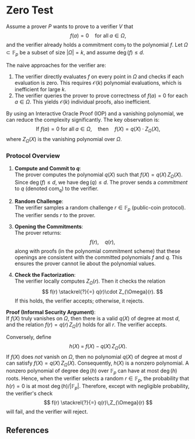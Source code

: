 # Zero Test

Assume a prover $P$ wants to prove to a verifier $V$ that 
$$
f(a) = 0 \quad \text{for all}\; a \in \Omega,
$$
and the verifier already holds a commitment $\text{com}_f$ to the polynomial $f$.
Let $\Omega \subset \mathbb{F}_p$ be a subset of size $|\Omega| = k$, and assume $\deg(f) \le d$.

The naive approaches for the verifier are:
1. The verifier directly evaluates $f$ on every point in $\Omega$ and checks if each evaluation is zero. 
   This requires $\mathcal{O}(k)$ polynomial evaluations, which is inefficient for large $k$.
2. The verifier queries the prover to prove correctness of $f(a)=0$ for each $a \in \Omega$. 
   This yields $\mathcal{O}(k)$ individual proofs, also inefficient.

By using an Interactive Oracle Proof (IOP) and a vanishing polynomial, we can reduce the complexity significantly. 
The key observation is:
$$
\text{If } f(a) = 0 \;\text{for all}\; a \in \Omega, 
\quad \text{then} \quad 
f(X) = q(X)\cdot Z_{\Omega}(X),
$$
where $Z_{\Omega}(X)$ is the vanishing polynomial over $\Omega$. 

### Protocol Overview

1. **Compute and Commit to $q$**:  
   The prover computes the polynomial $q(X)$ such that $f(X) = q(X)\,Z_{\Omega}(X)$. 
   Since $\deg(f) \le d$, we have $\deg(q) \le d$. 
   The prover sends a *commitment* to $q$ (denoted $\text{com}_q$) to the verifier.

2. **Random Challenge**:  
   The verifier samples a random challenge $r \in \mathbb{F}_p$ (public-coin protocol). 
   The verifier sends $r$ to the prover.

3. **Opening the Commitments**:  
   The prover returns:
   $$
   f(r), \quad q(r),
   $$
   along with proofs (in the polynomial commitment scheme) that these openings are consistent with the committed polynomials $f$ and $q$. 
   This ensures the prover cannot lie about the polynomial values.

4. **Check the Factorization**:  
   The verifier locally computes $Z_{\Omega}(r)$. 
   Then it checks the relation
   $$
   f(r) \stackrel{?}{=} q(r)\cdot Z_{\Omega}(r).
   $$
   If this holds, the verifier accepts; otherwise, it rejects.

**Proof (Informal Security Argument)**:  
If $f(X)$ truly vanishes on $\Omega$, then there is a valid $q(X)$ of degree at most $d$, and the relation $f(r) = q(r)\,Z_{\Omega}(r)$ holds for all $r$. The verifier accepts.

Conversely, define
$$
h(X) \;=\; f(X)\;-\;q(X)\,Z_{\Omega}(X).
$$
If $f(X)$ does *not* vanish on $\Omega$, then no polynomial $q(X)$ of degree at most $d$ can satisfy $f(X) = q(X)\,Z_{\Omega}(X)$. 
Consequently, $h(X)$ is a nonzero polynomial. 
A nonzero polynomial of degree $\deg(h)$ over $\mathbb{F}_p$ can have at most $\deg(h)$ roots. 
Hence, when the verifier selects a random $r\in \mathbb{F}_p$, the probability that $h(r) = 0$ is at most $\deg(h)/|\mathbb{F}_p|$. 
Therefore, except with negligible probability, the verifier's check
$$
f(r) \stackrel{?}{=} q(r)\,Z_{\Omega}(r)
$$
will fail, and the verifier will reject.

## References
<!-- List your references here -->
